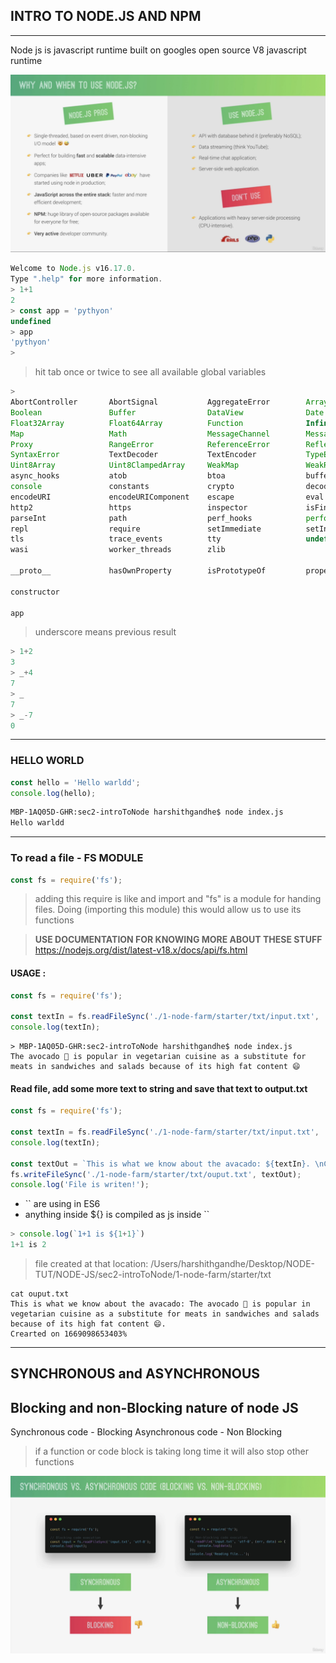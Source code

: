 ## **INTRO TO NODE.JS AND NPM**
---

Node js is javascript runtime built on googles open source V8 javascript runtime

![](images/Screenshot%202022-11-22%20at%2011.23.46%20AM.png)


```js
Welcome to Node.js v16.17.0.
Type ".help" for more information.
> 1+1
2
> const app = 'pythyon'
undefined
> app
'pythyon'
> 
```

> hit tab once or twice to see all available global variables
```js
> 
AbortController       AbortSignal           AggregateError        Array                 ArrayBuffer           Atomics               BigInt                BigInt64Array         BigUint64Array
Boolean               Buffer                DataView              Date                  Error                 EvalError             Event                 EventTarget           FinalizationRegistry
Float32Array          Float64Array          Function              Infinity              Int16Array            Int32Array            Int8Array             Intl                  JSON
Map                   Math                  MessageChannel        MessageEvent          MessagePort           NaN                   Number                Object                Promise
Proxy                 RangeError            ReferenceError        Reflect               RegExp                Set                   SharedArrayBuffer     String                Symbol
SyntaxError           TextDecoder           TextEncoder           TypeError             URIError              URL                   URLSearchParams       Uint16Array           Uint32Array
Uint8Array            Uint8ClampedArray     WeakMap               WeakRef               WeakSet               WebAssembly           _                     _error                assert
async_hooks           atob                  btoa                  buffer                child_process         clearImmediate        clearInterval         clearTimeout          cluster
console               constants             crypto                decodeURI             decodeURIComponent    dgram                 diagnostics_channel   dns                   domain
encodeURI             encodeURIComponent    escape                eval                  events                fs                    global                globalThis            http
http2                 https                 inspector             isFinite              isNaN                 module                net                   os                    parseFloat
parseInt              path                  perf_hooks            performance           process               punycode              querystring           queueMicrotask        readline
repl                  require               setImmediate          setInterval           setTimeout            stream                string_decoder        sys                   timers
tls                   trace_events          tty                   undefined             unescape              url                   util                  v8                    vm
wasi                  worker_threads        zlib

__proto__             hasOwnProperty        isPrototypeOf         propertyIsEnumerable  toLocaleString        toString              valueOf

constructor

app
```

> underscore means previous result
```js
> 1+2
3
> _+4
7
> _
7
> _-7
0
```

---
### **HELLO WORLD**
```js
const hello = 'Hello warldd';
console.log(hello);
```
```bash
MBP-1AQ05D-GHR:sec2-introToNode harshithgandhe$ node index.js 
Hello warldd
```
---

### **To read a file - FS MODULE**

```js
const fs = require('fs');
```
> adding this require is like and import and "fs" is a module for handing files. Doing (importing this module) this would allow us to use its functions

>**USE DOCUMENTATION FOR KNOWING MORE ABOUT THESE STUFF**
> https://nodejs.org/dist/latest-v18.x/docs/api/fs.html

#### **USAGE :**
```js
const fs = require('fs');

const textIn = fs.readFileSync('./1-node-farm/starter/txt/input.txt', 'utf-8');
console.log(textIn);
```

    > MBP-1AQ05D-GHR:sec2-introToNode harshithgandhe$ node index.js 
    The avocado 🥑 is popular in vegetarian cuisine as a substitute for meats in sandwiches and salads because of its high fat content 😄


#### **Read file, add some more text to string and save that text to output.txt**
```js
const fs = require('fs');

const textIn = fs.readFileSync('./1-node-farm/starter/txt/input.txt', 'utf-8');
console.log(textIn);

const textOut = `This is what we know about the avacado: ${textIn}. \nCrearted on ${Date.now()}`;
fs.writeFileSync('./1-node-farm/starter/txt/ouput.txt', textOut); 
console.log('File is writen!');
```
 -  `` are using in ES6 
 -  anything inside ${} is compiled as js inside ``

```js
> console.log(`1+1 is ${1+1}`)
1+1 is 2
```


> file created at that location: /Users/harshithgandhe/Desktop/NODE-TUT/NODE-JS/sec2-introToNode/1-node-farm/starter/txt

    cat ouput.txt 
    This is what we know about the avacado: The avocado 🥑 is popular in vegetarian cuisine as a substitute for meats in sandwiches and salads because of its high fat content 😄. 
    Crearted on 1669098653403%    

---

## SYNCHRONOUS and ASYNCHRONOUS
## **Blocking and non-Blocking nature of node JS**
Synchronous code - Blocking
Asynchronous code - Non Blocking

> if a function or code block is taking long time it will also stop other functions 

![](images/Screenshot%202022-11-22%20at%202.55.02%20PM.png)
